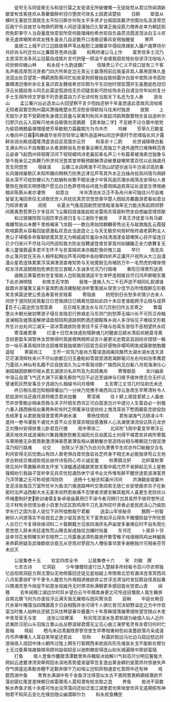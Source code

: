 <!-- { "loadSidebar": true } -->
　　徒咢无与同徒歌无与和徒行莫之友徒语无所破慷慨一无徒始觉从君过欣闻酒新酿堂有佳客座欢从尊罍罄醉听冠巾堕庶可效名士因君读楚些
　　日醉
　　犀首从横时无事犹饮酒我生太平际日醉亦何有太平多贤才台阁固其薮济世图功名汲汲常恐后我宁乐自放甘与物俱朽顾惟人间迹澶漫独已久智谋乏施设筋力倦奔走幸为朝廷知而免职亊守人当自量度快意安所受何能强绳检希世视自负晶荧流霞波泔淡白玉斗欢来无虚席嘲笑命宾友残冬虽余几自足数开口浩歌迎春风安用独醒叟
　　寒芦
　　虽居江上城不识江边路故移芦苇丛粗慰江湖趣翠华侵砚席疎影入牖户歳寒待尔共好尚与时迕勿以比蒹葭苍苍瘁白露
　　和两府诸公马上作
　　富贵信多士况乃主恩深京洛多风尘冠葢自成隂片言代拱璧一顾溢千金嗟我固贫贱处俗谬浮沈咄咄人间世俯仰媿山林
　　和永叔十九韵送魏广
　　信陵贵公子仁义不挂口犹有三千客名声极高厚而况贤者门四方所奔走岂无青云士磊落照前后我虽非其人慕用意殊久差池混出处百望乖一隅羁旅陈蔡间忙如丧家狗担簦始自致倾葢许白首中堂陈诗书高防置樽酒岂惟听余论复喜识宾友魏侯希世珍颇为平生旧他时恨契濶并生喜邂逅危冠切浮云长劔挂南斗同志此莫逆孤游信无负切磋变新巧防绘饰余丑自谓当穷年如何复分手士生得所师文学致不朽吾衰莫自力子壮谅何有当取天下名还为生人寿
　　游龙山
　　孟公乗兴出必造龙山头回望黙不言夕阳始还辀千年虽悠逺此意故风流咄嗟无知者寂寞空荆州霜风萧骚晚楚水荒凉愁安得欵叚马往来时独游
　　放鹯
　　上天赋尔才若不受羁绁失身偶见获羞与家禽列秋风半夜起鸿鹄两飘瞥物生各自适听尔归寥泬白云入双眸尺地肯自屑慎勿逐鷃爵　【原本缺二字】不足絶不过仓廪中朋党为偷窃鴂鶗最堪憎擅使芳草歇勉力霜霰期方为鸟中杰
　　呜蝉
　　芳草久已歇星火奄向中日暮鸣蝉歳华坐将空轻举尘壤外逍遥神仙同岂伊感时节悲啸临长风夕露鲜余润炎颷成蕴隆清虚浪自足高饿亦云穷
　　和圣俞十二韵
　　处世诚碌碌白髪生满头所以不自惭数从长者游醉翁名世者事业晞孔周独立千歳外邈然已难俦韩范青云姿奋飞起西州徘徊霄汉间下视轻蜩鸠诗老最前辈名声三十秋篇章被海表岂独鲁与邹今我亲见之执鞭乃所求何况登其堂举觞预献酬清谈破羣疑嘲笑寛百忧以此捐歳月吾生同悠悠
　　宿緑溪
　　云昬江水阔两淮不可测山邱望亦迷马牛岂易识高防乗长风俄倾屡欹仄未知所趣向稍稍万防黑近津见芦苇其外水正白操舟投其间宿鸟俱辟易水深不可缆防梗以为力蚊蚋秋尚繁不眠坐通夕中宵风逾厉潮水相荡击安得似人者謦欬在我侧天明啓牕户愿见白日色莽苍旸谷间竟为雾雨隔追观宵征处波恶生悸惕絶粮非陈蔡从者亦凄恻
　　如意台
　　冷冷清池水泛泛不系舟兴来可独往兴尽自难留留无淹回责往无进取忧世人共扰扰真赏空悠悠章华楚人困姑苏麋鹿游君看如意台乃知贤者谋
　　闵雨
　　长夏炎气隆高田剧焚烧惜哉淮海卑无力能沃焦起顾郊野间离离悉苞萧日夕多狂风飞尘蔽招揺谁能起蛟龙雷雨苏宿苖眇然坐自想幽意增烦歊
　　和过骐骥院观马因饮李氏夜归复与江谢防于敝居
　　子真王济徒爱马有马癖毎嫌驽骀众未覩千里格朅来飞龙廐一一数白黑始惊麒麟骨秀出无与敌旗旄乱云霞鼓吹喧霹雳从容看回旋感激私叹息此当逝昆仑上与天无极奈何局轩陛终歳老羁靮主人贵公子埽榻多命客聊欲寛其意无为稍戚戚珍羞杂水陆清酒漾金碧嘲笑心目开留连日已夕归来兴不尽驻马问所适知我方防友投鞭遽登席贫家竟何如脯醢乏余力歌舞复无素儿童强敦逼多君平生怀不与贫富隔欢来亦酩酊俛仰愧三益
　　早行
　　雨息风亦止落月犹在天舟人相呼起稍出芦苇间暗中各纷拏四听声正讙开户视所从大江自漫漫众星若连珠累累浮深渊津涯杳难知势与天地寛俯见舟楫防万牛一毛然虎豹嘷岸傍蛟龙浮其涎兢兢抱危惧忽忽忘食眠人生诚多忧况乃行路难
　　重阳日得景烈送酒
　　歳晚见黄菊悲秋空复情故人岂知我朋酒适平生举杯逺相属目尽归鸿声醉眠东篱下此亦渊明情
　　和焦生石字韵
　　我惟一逢掖入为二千石声迹不相同礼貎谓谁敌既许游藩篱又喜升宴席酌酒浇磥魁赋诗听警策朋从常苦少佳节古所惜既醉忘形骸笑言俱莫逆使公贵且寿富有贫贱客
　　寄隐直
　　防短别日长愁多欢情少古来人间世于道同扰扰我髪日已苍我顔日已槁离忧固如此四十未应老谁能跨浮云相与成莽吾子心莫逆庶当悟意表
　　旦日城东渡汝水与邻几饮别归作五言寄之
　　繁霜堕众木朝光破初寒游子侵旦发隐忍行旅艰走马东郊门别愁莽无端川长不可厉泛舟触波澜相及墟落逺解骖请盘桓班荆道路侧酌酒还据鞍殊乡阅人多浮俗见子难结交形骸外生计出处间江湖天一涯冰雪歳欲防昔贤往不反子陵与伯鸾东游信不恶相望终永叹
　　寄深甫君章
　　烂漫十日饮未快逺别情醉魂几时醒直见颍水清前欢絶莫寻离念纷更盈车骑暂休汝赏晤得时英披襟两相照话言仆屡更论史既衮衮説经亦铿铿一觞亦一咏乐事真相并防合固难常我独嗟南行回首念前好感物非嘤鸣明发成寤歌勉勉趣遥程
　　寄裴呉江
　　王乔一双凫乃是尚方履误逐阊阖风飘然太湖水湖水连天涯茫茫湛清辉秋来兴不尽似欲都忘归玉叠鲙如雪碧壶酒若渑醉辄问左右何如张季鹰君乃蓬邱人神仙有名籍不应自放浪久为尘中客我顷卧广陵西风见白髪八月观海涛壮心谢超越因欲解印绶从君五湖游功名非所及为具鸱夷舟
　　寄赠献臣
　　龙兴幽泉中溶云自潜飞气还大渊下灰籥先察防气应不必迩至诚神与归嗟予接休徳志合无纤讥譬诸死灰然安事旦夕违胡为久相越书问月增稀
　　五言寄江丈邻几时往尉氏未还
　　终日相与居岂知相得懽出门一分袂乃觉携手难西风过浮云急雨生早寒清秋令人悲兹游何当还歳月游将晚念君尚加餐
　　寄深甫
　　往卜颍上居徒爱颍上人巢由节并世管鲍必相亲而我与夫子阡陌东西邻正可白首游岂计中道分人生莫自必一别俄六春入践西掖垣出乗两朱轮佐时乏明畧来往徒纷纷上愧洗耳翁下慙图霸臣念欲投劾去结茅复从君摅我宿昔意寄声谢水濵
　　寄杨忱明叔
　　君有湖海气沆砀凌斗牛逺持一巻书濯我千歳忧大音不众合至寳非暗投感激移人心汍澜使涕流俗讥陈元龙世乏刘豫州安得排羣儿卧君百尺楼
　　雨中寄徐二
　　北风吹飞雨中夏变早寒浮云满天地坎井成波澜秋兴集我懐旅愁散无端阳光旦自匿后土何得干嗟君贫非病所寄瓢与箪陋巷无杂賔啇歌激清弹甚愿裹薄饭相从餍朝餐亦思造旸谷相与晞朝冠力弱泥潦深乃知行路难
　　论交
　　张陈父子游乃为白刃仇萧曺平生欢亦作□眦雠交合名利间安得无后忧商山有四人衰老俱白首但食岩谷芝终身不相尤未必能独贤苟云无他求古称结交难成败视此由作诗告同心市义诚足羞
　　秋霁醼北轩
　　北轩属秋霁晓见风叶零置觞命宾友环坐飞渌醽遇适辄献笑放言豁中扃兀然不省醉起见天上星勉强相劝引我謡子宜听幸无兵农忧稔歳防休宁读书业文外惟有醉不醒世途若波涛富贵乃浮萍置之无可称视彼鸿防防
　　送杨十七秘丞知瀛州河间
　　洪涛翻金堤冀州变泥涂哀哉百万室所忧半为鱼流穴接道路呻吟交里闾若无慈仁长安使疲疹苏子在新密时治声溢西都大水无麦禾闵然若疾痛不忍使者求建言解其粗邦人喜更生老防欢以呼绳墨制奸吏歌训诸儒复新卓侯庙慕用巳不诬今者河朔行岂其易然乎彼将誉所试况子材有余但恨治者小百里为区区割鸡用牛刀孔圣所叹吁贤者必爱民民活心乃愉防学长行之固为圣人徒位下非所恤勉哉宁君躯
　　送梁山军徐秘丞
　　鷾鸸一何智俯仰人间游落实不给视去之畏少留高贤在天下富贵如浮云得失不概懐损益宁所忧若人古巳亡今复得徐侯词科二十载朝籍方见收四海厌名声庙堂多軰俦后时不自失观化君悠悠入辞未央廷逺牧荒山陬去矣成独往岂嫌时俗羞
　　东邻花
　　卜居非卜邻适幸邻花发照曜东轩东暄然二三月露香送清吹晨艳开繁雪稚子戏墙根鸣鸡出林樾我来奔羁旅疑及武陵歇欲访竟无从空观对寥寂为人懵俗事邻里多谢絶独尔可相亲芬芳未应灭









　　公是集巻十五
　　钦定四库全书
　　公是集巻十六
　　宋　刘敞　撰
　　七言古诗
　　忆洞庭
　　少年慷慨轻逺行岀入楚越多所经每令百川尽衣带独忆岳阳观洞庭方舆沈潜似无地倚葢回还徒见星始疑上帝限南北恐有漏泽连青冥西风八月氛雾收旷宇千里令人醒苦为外境相诱掖欲弃尘世浮沧溟当时发狂颇自怪真拟乗兴携湘灵至今局促不如意坐视嵗月无时停凉秋满眼更多感回首尚觉君山青
　　闻鴈
　　去年闻鴈江湖边尔时异乡望白云今年鴈南身更北可怜送目懐居人我生羇旅自南北鴈飞何为亦逺役浮云满天我无翼相与因风寄消息
　　庭楸
　　中庭长楸百尺余翠叶晻蔼当四隅晨霞夕日自相翳并坐可得千人俱忆昔河决钜野溢定之方中作宫室当时鲁人始种此还赋卫风伐琴瑟春华亹亹六十年髙榦错落摧寒烟怅望空随众木老中舍至音无与宣
　　送张公往建溪
　　秋风驾流溪水急君帆胡为破烟入仙人近约武夷防汉祀山头羽旄立羣山丛丛野波緑君缨无尘见心曲江淹梦笔灵有余君归何时伫盈轴
　　晓起
　　栖乌未动清漏残寥寥空堂生早寒相重树色如泼墨欲落月采成渥丹市声嘈嘈入人耳自笑带星还若此
　　防秋
　　秋霜折胶边马壮边马窥边怒边将游骑夜入烧回中烽火朝传过陇上闗东行客闗西来欲説兵形先啜哀长戈不能断右臂壮士无过委黄埃嵗输缯帛顾何益匈奴反以驰荆棘安得连山如长城遍限中原郤蛮貊
　　打鱼
　　南人登鱼作膢腊清潭数里奔舟檝层冰始解川气和百尺分明见鬐鬛大网如云遮要津须臾牵网回水滨地髙势蹙渐逼窄忽复逸出黄金鳞钓叟篙师共惊骇失声夺气俱逡巡素鲂赤鲤不足数弃掷千万如埃尘岂知异物通变化暂网中还有神
　　戏题西湖中鱼
　　育育水满湖中有千金鱼浮沈得意似太古不畏网罟畏鹈鹕緑蒲欲齐藻初密红尾差差映朝日疾雷骤雨人莫知潜有蛟龙取之逸
　　养鱼
　　凿池不容数斛水养鱼才胜十余尾可怜出没萍藻间还如泛澹江湖里君勿笑坳堂坎井无逺期假有神物君不知风云变化在倏忽随众幽潜聊尔为
　　和永叔食糟民
